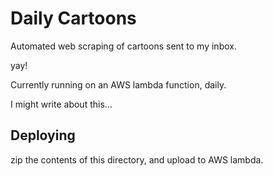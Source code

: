 # Daily Cartoons

Automated web scraping of cartoons sent to my inbox.

yay!

Currently running on an AWS lambda function, daily.

I might write about this...


## Deploying

zip the contents of this directory, and upload to AWS lambda.
